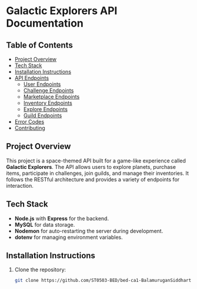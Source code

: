 # Galactic Explorers API Documentation

## Table of Contents
- [Project Overview](#project-overview)
- [Tech Stack](#tech-stack)
- [Installation Instructions](#installation-instructions)
- [API Endpoints](#api-endpoints)
  - [User Endpoints](#user-endpoints)
  - [Challenge Endpoints](#challenge-endpoints)
  - [Marketplace Endpoints](#marketplace-endpoints)
  - [Inventory Endpoints](#inventory-endpoints)
  - [Explore Endpoints](#explore-endpoints)
  - [Guild Endpoints](#guild-endpoints)
- [Error Codes](#error-codes)
- [Contributing](#contributing)

## Project Overview
This project is a space-themed API built for a game-like experience called **Galactic Explorers**. The API allows users to explore planets, purchase items, participate in challenges, join guilds, and manage their inventories. It follows the RESTful architecture and provides a variety of endpoints for interaction.

## Tech Stack
- **Node.js** with **Express** for the backend.
- **MySQL** for data storage.
- **Nodemon** for auto-restarting the server during development.
- **dotenv** for managing environment variables.

## Installation Instructions
1. Clone the repository:
   ```bash
   git clone https://github.com/ST0503-BED/bed-ca1-BalamuruganSiddhartha

